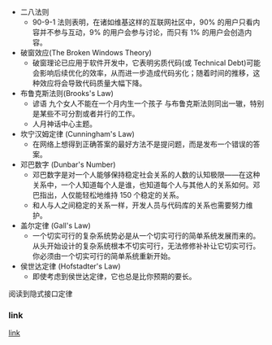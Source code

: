 <!--
abbrlink: plrro1qk
-->

* 二八法则
  * 90-9-1 法则表明，在诸如维基这样的互联网社区中，90% 的用户只看内容并不参与互动，9% 的用户会参与讨论，而只有 1% 的用户会创造内容。
* 破窗效应(The Broken Windows Theory)
  * 破窗理论已应用于软件开发中，它表明劣质代码(或 Technical Debt)可能会影响后续优化的效率，从而进一步造成代码劣化；随着时间的推移，这种效应将会导致代码质量大幅下降。
* 布鲁克斯法则(Brooks's Law)
  * 谚语 九个女人不能在一个月内生一个孩子 与布鲁克斯法则同出一辙，特别是某些不可分割或者并行的工作。
  * 人月神话中心主题。
* 坎宁汉姆定律 (Cunningham's Law)
  * 在网络上想得到正确答案的最好方法不是提问题，而是发布一个错误的答案。
* 邓巴数字 (Dunbar's Number)
  * 邓巴数字是对一个人能够保持稳定社会关系的人数的认知极限——在这种关系中，一个人知道每个人是谁，也知道每个人与其他人的关系如何。邓巴指出，人仅能轻松地维持 150 个稳定的关系。
  * 和人与人之间稳定的关系一样，开发人员与代码库的关系也需要努力维护。
* 盖尔定律 (Gall's Law)
  * 一个切实可行的复杂系统势必是从一个切实可行的简单系统发展而来的。从头开始设计的复杂系统根本不切实可行，无法修修补补让它切实可行。你必须由一个切实可行的简单系统重新开始。
* 侯世达定律 (Hofstadter's Law)
  * 即使考虑到侯世达定律，它也总是比你预期的要长。

阅读到隐式接口定律

### link

[link](https://github.com/nusr/hacker-laws-zh)